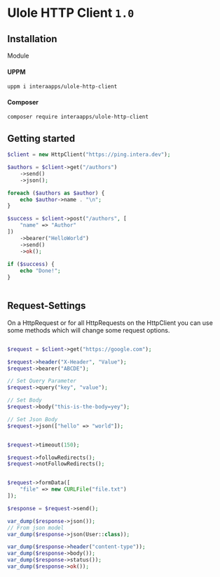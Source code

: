 # Ulole HTTP Client `1.0`
## Installation
Module
#### UPPM
```
uppm i interaapps/ulole-http-client
```
#### Composer
```
composer require interaapps/ulole-http-client
```

## Getting started
```php
$client = new HttpClient("https://ping.intera.dev");

$authors = $client->get("/authors")
    ->send()
    ->json();

foreach ($authors as $author) {
    echo $author->name . "\n";
}

$success = $client->post("/authors", [
    "name" => "Author"
])
    ->bearer("HelloWorld")
    ->send()
    ->ok();
    
if ($success) {
    echo "Done!";
}
    


```


## Request-Settings
On a HttpRequest or for all HttpRequests on the HttpClient you can use some methods which will change some request options.
```php

$request = $client->get("https://google.com");

$request->header("X-Header", "Value");
$request->bearer("ABCDE");

// Set Query Parameter
$request->query("key", "value");

// Set Body
$request->body("this-is-the-body=yey");

// Set Json Body
$request->json(["hello" => "world"]);


$request->timeout(150);

$request->followRedirects();
$request->notFollowRedirects();


$request->formData([
    "file" => new CURLFile("file.txt")
]);

$response = $request->send();

var_dump($response->json());
// From json model
var_dump($response->json(User::class));

var_dump($response->header("content-type"));
var_dump($response->body());
var_dump($response->status());
var_dump($response->ok());
```